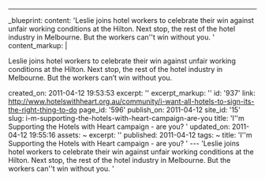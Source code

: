 ---
_blueprint:
  content: 'Leslie joins hotel workers to celebrate their win against unfair working
    conditions at the Hilton. Next stop, the rest of the hotel industry in Melbourne.
    But the workers can''t win without you. '
  content_markup: |
    <p>Leslie joins hotel workers to celebrate their win against unfair working conditions at the Hilton. Next stop, the rest of the hotel industry in Melbourne. But the workers can&rsquo;t win without you.</p>
  created_on: 2011-04-12 19:53:53
  excerpt: ''
  excerpt_markup: ''
  id: '937'
  link: http://www.hotelswithheart.org.au/community/i-want-all-hotels-to-sign-its-the-right-thing-to-do
  page_id: '596'
  publish_on: 2011-04-12
  site_id: '15'
  slug: i-m-supporting-the-hotels-with-heart-campaign-are-you
  title: 'I''m Supporting the Hotels with Heart campaign - are you? '
  updated_on: 2011-04-12 19:55:16
assets: ~
excerpt: ''
published: 2011-04-12
tags: ~
title: 'I''m Supporting the Hotels with Heart campaign - are you? '
--- 'Leslie joins hotel workers to celebrate their win against unfair working conditions
  at the Hilton. Next stop, the rest of the hotel industry in Melbourne. But the workers
  can''t win without you. '
